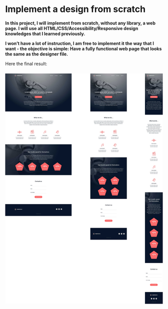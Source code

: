 # Implement a design from scratch




**In this project, I will implement from scratch, without any library, a web page. I will use all HTML/CSS/Accessibility/Responsive design knowledges that I learned previously.**

**I won’t have a lot of instruction, I am free to implement it the way that I want - the objective is simple: Have a fully functional web page that looks the same as the designer file.**

Here the final result:


### ![MyStudentFlat](https://github.com/Amandine4731/holbertonschool-headphones/blob/main/images/design_figma.jpg?raw=true)